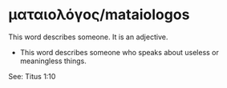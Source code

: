 # ματαιολόγος/mataiologos
This word describes someone. It is an adjective.

* This word describes someone who speaks about useless or meaningless things. 

See: Titus 1:10
